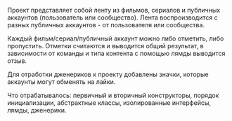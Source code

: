 Проект представляет собой ленту из фильмов, сериалов и публичных аккаунтов (пользователь или сообщество). Лента воспроизводится с разных публичных аккаунтов - от пользователя или сообщества. 

Каждый фильм/сериал/публичный аккаунт можно либо отметить, либо пропустить. Отметки считаются и выводится общий результат, в зависимости от команды и типа контента с помощью лямды выводится отзыв.

Для отработки дженериков к проекту добавлены значки, которые аккаунты могут обменять на лайки.

Что отрабатывалось: первичный и вторичный конструкторы, порядок инициализации, абстрактные классы, изолированные интерфейсы, лямды, дженерики.